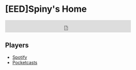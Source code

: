 # [EED]Spiny's Home

<iframe src="https://duckduckgo.com/search.html?prefill=Search DuckDuckGo" style="overflow:hidden;margin:0;padding:0;width:408px;height:40px;" frameborder="0"></iframe>

## Players
- [Spotify](https://open.spotify.com/)
- [Pocketcasts](https://play.pocketcasts.com/podcasts)
